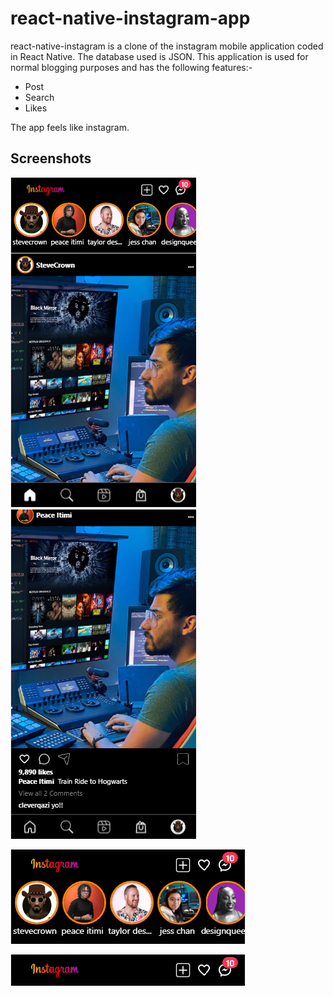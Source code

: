 # react-native-instagram-app
react-native-instagram is a clone of the instagram mobile application coded in React Native. The database used is JSON. This application is used for normal blogging purposes and has the following features:-

* Post
* Search
* Likes

The app feels like instagram.

## Screenshots
![picture alt](public/home.png) ![picture alt](public/postandbottomtabs.png)

![picture alt](public/headerandstories.png)

![picture alt](public/header.png)